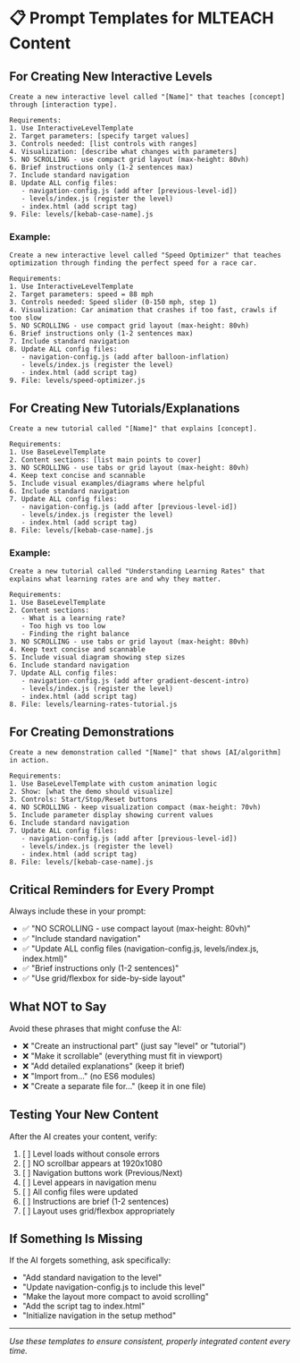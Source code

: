 # 📋 Prompt Templates for MLTEACH Content

## For Creating New Interactive Levels

```
Create a new interactive level called "[Name]" that teaches [concept] through [interaction type].

Requirements:
1. Use InteractiveLevelTemplate
2. Target parameters: [specify target values]
3. Controls needed: [list controls with ranges]
4. Visualization: [describe what changes with parameters]
5. NO SCROLLING - use compact grid layout (max-height: 80vh)
6. Brief instructions only (1-2 sentences max)
7. Include standard navigation
8. Update ALL config files:
   - navigation-config.js (add after [previous-level-id])
   - levels/index.js (register the level)
   - index.html (add script tag)
9. File: levels/[kebab-case-name].js
```

### Example:
```
Create a new interactive level called "Speed Optimizer" that teaches optimization through finding the perfect speed for a race car.

Requirements:
1. Use InteractiveLevelTemplate
2. Target parameters: speed = 88 mph
3. Controls needed: Speed slider (0-150 mph, step 1)
4. Visualization: Car animation that crashes if too fast, crawls if too slow
5. NO SCROLLING - use compact grid layout (max-height: 80vh)
6. Brief instructions only (1-2 sentences max)
7. Include standard navigation
8. Update ALL config files:
   - navigation-config.js (add after balloon-inflation)
   - levels/index.js (register the level)
   - index.html (add script tag)
9. File: levels/speed-optimizer.js
```

## For Creating New Tutorials/Explanations

```
Create a new tutorial called "[Name]" that explains [concept].

Requirements:
1. Use BaseLevelTemplate
2. Content sections: [list main points to cover]
3. NO SCROLLING - use tabs or grid layout (max-height: 80vh)
4. Keep text concise and scannable
5. Include visual examples/diagrams where helpful
6. Include standard navigation
7. Update ALL config files:
   - navigation-config.js (add after [previous-level-id])
   - levels/index.js (register the level)
   - index.html (add script tag)
8. File: levels/[kebab-case-name].js
```

### Example:
```
Create a new tutorial called "Understanding Learning Rates" that explains what learning rates are and why they matter.

Requirements:
1. Use BaseLevelTemplate
2. Content sections:
   - What is a learning rate?
   - Too high vs too low
   - Finding the right balance
3. NO SCROLLING - use tabs or grid layout (max-height: 80vh)
4. Keep text concise and scannable
5. Include visual diagram showing step sizes
6. Include standard navigation
7. Update ALL config files:
   - navigation-config.js (add after gradient-descent-intro)
   - levels/index.js (register the level)
   - index.html (add script tag)
8. File: levels/learning-rates-tutorial.js
```

## For Creating Demonstrations

```
Create a new demonstration called "[Name]" that shows [AI/algorithm] in action.

Requirements:
1. Use BaseLevelTemplate with custom animation logic
2. Show: [what the demo should visualize]
3. Controls: Start/Stop/Reset buttons
4. NO SCROLLING - keep visualization compact (max-height: 70vh)
5. Include parameter display showing current values
6. Include standard navigation
7. Update ALL config files:
   - navigation-config.js (add after [previous-level-id])
   - levels/index.js (register the level)
   - index.html (add script tag)
8. File: levels/[kebab-case-name].js
```

## Critical Reminders for Every Prompt

Always include these in your prompt:
- ✅ "NO SCROLLING - use compact layout (max-height: 80vh)"
- ✅ "Include standard navigation"
- ✅ "Update ALL config files (navigation-config.js, levels/index.js, index.html)"
- ✅ "Brief instructions only (1-2 sentences)"
- ✅ "Use grid/flexbox for side-by-side layout"

## What NOT to Say

Avoid these phrases that might confuse the AI:
- ❌ "Create an instructional part" (just say "level" or "tutorial")
- ❌ "Make it scrollable" (everything must fit in viewport)
- ❌ "Add detailed explanations" (keep it brief)
- ❌ "Import from..." (no ES6 modules)
- ❌ "Create a separate file for..." (keep it in one file)

## Testing Your New Content

After the AI creates your content, verify:
1. [ ] Level loads without console errors
2. [ ] NO scrollbar appears at 1920x1080
3. [ ] Navigation buttons work (Previous/Next)
4. [ ] Level appears in navigation menu
5. [ ] All config files were updated
6. [ ] Instructions are brief (1-2 sentences)
7. [ ] Layout uses grid/flexbox appropriately

## If Something Is Missing

If the AI forgets something, ask specifically:
- "Add standard navigation to the level"
- "Update navigation-config.js to include this level"
- "Make the layout more compact to avoid scrolling"
- "Add the script tag to index.html"
- "Initialize navigation in the setup method"

---

*Use these templates to ensure consistent, properly integrated content every time.*